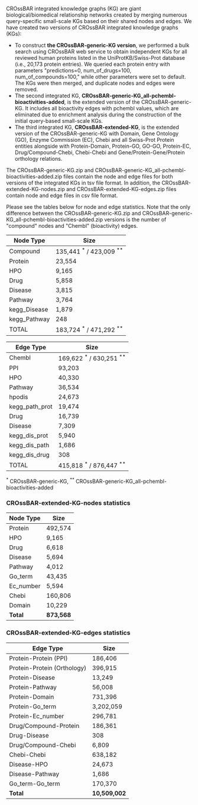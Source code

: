 CROssBAR integrated knowledge graphs (KG) are giant biological/biomedical relationship networks created by merging numerous query-specific small-scale KGs based on their shared nodes and edges. We have created two versions of CROssBAR integrated knowledge graphs (KGs):
- To construct **the CROssBAR-generic-KG version**, we performed a bulk search using CROssBAR web service to obtain independent KGs for all reviewed human proteins listed in the UniProtKB/Swiss-Prot database (i.e., 20,173 protein entries). We queried each protein entry with parameters "predictions=0, num_of_drugs=100, num_of_compounds=100," while other parameters were set to default. The KGs were then merged, and duplicate nodes and edges were removed.
- The second integrated KG, **CROssBAR-generic-KG_all-pchembl-bioactivities-added**, is the extended version of the CROssBAR-generic-KG. It includes all bioactivity edges with pchembl values, which are eliminated due to enrichment analysis during the construction of the initial query-based small-scale KGs.
- The third integrated KG, **CROssBAR-extended-KG**, is the extended version of the CROssBAR-generic-KG with Domain, Gene Ontology (GO), Enzyme Commission (EC), Chebi and all Swiss-Prot Protein entities alongside with Protein-Domain, Protein-GO, GO-GO, Protein-EC, Drug/Compound-Chebi, Chebi-Chebi and Gene/Protein-Gene/Protein orthology relations.

The CROssBAR-generic-KG.zip and CROssBAR-generic-KG_all-pchembl-bioactivities-added.zip files contain the node and edge files for both versions of the integrated KGs in tsv file format. In addition, the CROssBAR-extended-KG-nodes.zip and CROssBAR-extended-KG-edges.zip files contain node and edge files in csv file format.

Please see the tables below for node and edge statistics. Note that the only difference between the CROssBAR-generic-KG.zip and CROssBAR-generic-KG_all-pchembl-bioactivities-added.zip versions is the number of "compound" nodes and "Chembl" (bioactivity) edges.

| **Node Type**	| **Size** |
| ------------- | -------- |  
Compound	| 135,441 <sup>*</sup> / 423,009 <sup>**</sup> 
Protein	| 23,554 
HPO	| 9,165
Drug	| 5,858
Disease	| 3,815
Pathway	| 3,764
kegg_Disease 	| 1,879
kegg_Pathway 	| 248
TOTAL	| 183,724 <sup>*</sup> / 471,292 <sup>**</sup>
</td><td>
  
| **Edge Type**	| **Size** |
| ------------- | -------- | 
Chembl	| 169,622 <sup>*</sup> / 630,251 <sup>**</sup> 
PPI	| 93,203
HPO	| 40,330
Pathway	| 36,534
hpodis	| 24,673
kegg_path_prot	| 19,474
Drug	| 16,739
Disease	| 7,309
kegg_dis_prot	| 5,940
kegg_dis_path	| 1,686
kegg_dis_drug	| 308
TOTAL	| 415,818 <sup>*</sup> / 876,447 <sup>**</sup> 

<sup>*</sup> CROssBAR-generic-KG, <sup>**</sup> CROssBAR-generic-KG_all-pchembl-bioactivities-added

  
### CROssBAR-extended-KG-nodes statistics ###
| **Node Type**	| **Size** |
| ------------- | -------- |
Protein	| 492,574
HPO | 9,165
Drug	| 6,618
Disease	| 5,694
Pathway	| 4,012
Go_term | 43,435
Ec_number | 5,594
Chebi | 160,806
Domain | 10,229
**Total** | **873,568**
  
### CROssBAR-extended-KG-edges statistics ###
| **Edge Type**	| **Size** |
| ------------- | -------- |
Protein-Protein (PPI) | 186,406
Protein-Protein (Orthology) | 396,915
Protein-Disease | 13,249
Protein-Pathway | 56,008
Protein-Domain | 731,396
Protein-Go_term | 3,202,059
Protein-Ec_number | 296,781
Drug/Compound-Protein | 186,361
Drug-Disease | 308
Drug/Compound-Chebi | 6,809
Chebi-Chebi | 638,182
Disease-HPO | 24,673
Disease-Pathway | 1,686
Go_term-Go_term | 170,370
**Total** | **10,509,002**

